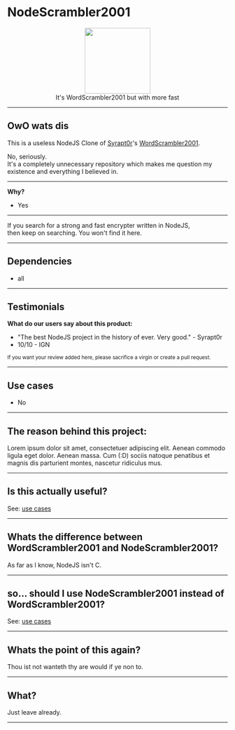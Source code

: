 # NodeScrambler2001

<p align="center">
<img height="150" width="auto" src="https://s3.amazonaws.com/images.disconnect.me/images/all-in-one/icon-encrypted.png" /><br>
It's WordScrambler2001 but with more fast
</p>

<hr>

## OwO wats dis

This is a useless NodeJS Clone of [Syrapt0r](https://github.com/Syrapt0r)'s [WordScrambler2001](https://github.com/Syrapt0r/WordScrambler2001).

No, seriously. <br>
It's a completely unnecessary repository which makes me question my existence and everything I believed in. 

<hr>

**Why?** 

- Yes

<hr>

If you search for a strong and fast encrypter written in NodeJS, <br>
then keep on searching. You won't find it here. 

<hr>

## Dependencies

- all

<hr>

## Testimonials

**What do our users say about this product:**

- "The best NodeJS project in the history of ever. Very good." - Syrapt0r
- 10/10 - IGN

<sub>If you want your review added here, please sacrifice a virgin or create a pull request.</sub>

<hr>

## Use cases

- No

<hr>

## The reason behind this project:

Lorem ipsum dolor sit amet, consectetuer adipiscing elit. Aenean commodo ligula eget dolor. Aenean massa. Cum (:D) sociis natoque penatibus et magnis dis parturient montes, nascetur ridiculus mus. 

<hr>

## Is this actually useful?

See: [use cases](#use-cases)

<hr>

## Whats the difference between WordScrambler2001 and NodeScrambler2001?

As far as I know, NodeJS isn't C.

<hr>

## so... should I use NodeScrambler2001 instead of WordScrambler2001?

See: [use cases](#use-cases)

<hr>

## Whats the point of this again?

Thou ist not wanteth thy are would if ye non to.

<hr>

## What?

Just leave already.

<hr>
